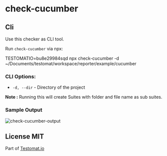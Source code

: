 # check-cucumber

## Cli
Use this checker as CLI tool.

Run  `check-cucumber`  via npx:

TESTOMATIO=bu8e29984sqd npx check-cucumber -d ~/Documents/testomat/workspace/reporter/example/cucumber 


### CLI Options:

-   `-d, --dir` - Directory of the project

**Note :** Running this will create Suites with folder and file name as sub suites. 


### Sample Output

![check-cucumber-output](https://user-images.githubusercontent.com/24666922/78535356-a4043780-7809-11ea-8b84-cbde1bb1522c.png)



## [](https://github.com/testomatio/check-tests#license-mit)License MIT

Part of  [Testomat.io](https://testomat.io/)

